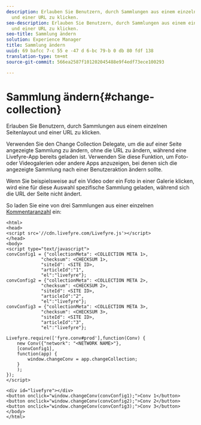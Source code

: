 ```yaml
---
description: Erlauben Sie Benutzern, durch Sammlungen aus einem einzelnen Seitenlayout
  und einer URL zu klicken.
seo-description: Erlauben Sie Benutzern, durch Sammlungen aus einem einzelnen Seitenlayout
  und einer URL zu klicken.
seo-title: Sammlung ändern
solution: Experience Manager
title: Sammlung ändern
uuid: 69 bafcc 7-c 55 e -47 d 6-bc 79-b 0 db 80 fdf 138
translation-type: tm+mt
source-git-commit: 566ea2587f101202045488e9f4edf73ece100293

---
```



# Sammlung ändern{#change-collection}

Erlauben Sie Benutzern, durch Sammlungen aus einem einzelnen Seitenlayout und einer URL zu klicken.

Verwenden Sie den Change Collection Delegate, um die auf einer Seite angezeigte Sammlung zu ändern, ohne die URL zu ändern, während eine Livefyre-App bereits geladen ist. Verwenden Sie diese Funktion, um Foto- oder Videogalerien oder andere Apps anzuzeigen, bei denen sich die angezeigte Sammlung nach einer Benutzeraktion ändern sollte.

Wenn Sie beispielsweise auf ein Video oder ein Foto in einer Galerie klicken, wird eine für diese Auswahl spezifische Sammlung geladen, während sich die URL der Seite nicht ändert.

So laden Sie eine von drei Sammlungen aus einer einzelnen [Kommentaranzahl](/help/implementation/c-advanced-topics/t-display-comment-count.md) ein:

```
<html> 
<head> 
<script src='//cdn.livefyre.com/Livefyre.js'></script> 
</head> 
<body> 
<script type="text/javascript"> 
convConfig1 = {"collectionMeta": <COLLECTION META 1>, 
             "checksum": <CHECKSUM 1>, 
             "siteId": <SITE ID>, 
             "articleId":"1", 
             "el":"livefyre"}; 
convConfig2 = {"collectionMeta": <COLLECTION META 2>, 
             "checksum": <CHECKSUM 2>, 
             "siteId": <SITE ID>, 
             "articleId":"2", 
             "el":"livefyre"}; 
convConfig3 = {"collectionMeta": <COLLECTION META 3>, 
             "checksum": <CHECKSUM 3>, 
             "siteId": <SITE ID>, 
             "articleId":"3", 
             "el":"livefyre"}; 
  
Livefyre.require(['fyre.conv#prod'],function(Conv) { 
    new Conv({"network": "<NETWORK NAME>"}, 
    [convConfig1], 
    function(app) {  
        window.changeConv = app.changeCollection; 
    } 
    ); 
}); 
</script> 
  
<div id="livefyre"></div> 
<button onclick="window.changeConv(convConfig1);">Conv 1</button> 
<button onclick="window.changeConv(convConfig2);">Conv 2</button> 
<button onclick="window.changeConv(convConfig3);">Conv 3</button> 
</body> 
</html>
```

